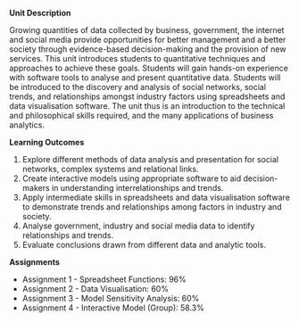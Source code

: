 **Unit Description**

Growing quantities of data collected by business, government, the internet and social media provide opportunities for better management and a better society through evidence-based decision-making and the provision of new services. This unit introduces students to quantitative techniques and approaches to achieve these goals. Students will gain hands-on experience with software tools to analyse and present quantitative data. Students will be introduced to the discovery and analysis of social networks, social trends, and relationships amongst industry factors using spreadsheets and data visualisation software. The unit thus is an introduction to the technical and philosophical skills required, and the many applications of business analytics.

**Learning Outcomes**
1. Explore different methods of data analysis and presentation for social networks, complex systems and relational links.
2. Create interactive models using appropriate software to aid decision-makers in understanding interrelationships and trends.
3. Apply intermediate skills in spreadsheets and data visualisation software to demonstrate trends and relationships among factors in industry and society.
4. Analyse government, industry and social media data to identify relationships and trends.
5. Evaluate conclusions drawn from different data and analytic tools.

**Assignments**
- Assignment 1 - Spreadsheet Functions: 96%
- Assignment 2 - Data Visualisation: 60%
- Assignment 3 - Model Sensitivity Analysis: 60%
- Assignment 4 - Interactive Model (Group): 58.3%
